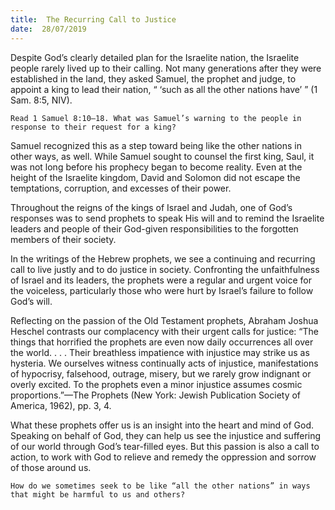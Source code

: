 ```yaml
---
title:  The Recurring Call to Justice
date:  28/07/2019
---
```


Despite God’s clearly detailed plan for the Israelite nation, the Israelite people rarely lived up to their calling. Not many generations after they were established in the land, they asked Samuel, the prophet and judge, to appoint a king to lead their nation, “ ‘such as all the other nations have’ ” (1 Sam. 8:5, NIV).

`Read 1 Samuel 8:10–18. What was Samuel’s warning to the people in response to their request for a king?`

Samuel recognized this as a step toward being like the other nations in other ways, as well. While Samuel sought to counsel the first king, Saul, it was not long before his prophecy began to become reality. Even at the height of the Israelite kingdom, David and Solomon did not escape the temptations, corruption, and excesses of their power.

Throughout the reigns of the kings of Israel and Judah, one of God’s responses was to send prophets to speak His will and to remind the Israelite leaders and people of their God-given responsibilities to the forgotten members of their society.

In the writings of the Hebrew prophets, we see a continuing and recurring call to live justly and to do justice in society. Confronting the unfaithfulness of Israel and its leaders, the prophets were a regular and urgent voice for the voiceless, particularly those who were hurt by Israel’s failure to follow God’s will.

Reflecting on the passion of the Old Testament prophets, Abraham Joshua Heschel contrasts our complacency with their urgent calls for justice: “The things that horrified the prophets are even now daily occurrences all over the world. . . . Their breathless impatience with injustice may strike us as hysteria. We ourselves witness continually acts of injustice, manifestations of hypocrisy, falsehood, outrage, misery, but we rarely grow indignant or overly excited. To the prophets even a minor injustice assumes cosmic proportions.”—The Prophets (New York: Jewish Publication Society of America, 1962), pp. 3, 4.

What these prophets offer us is an insight into the heart and mind of God. Speaking on behalf of God, they can help us see the injustice and suffering of our world through God’s tear-filled eyes. But this passion is also a call to action, to work with God to relieve and remedy the oppression and sorrow of those around us.

`How do we sometimes seek to be like “all the other nations” in ways that might be harmful to us and others?`